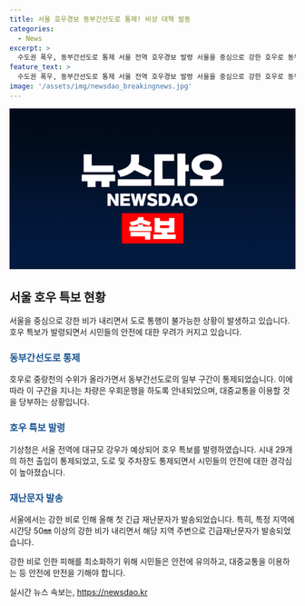 ```yaml
---
title: 서울 호우경보 동부간선도로 통제! 비상 대책 발동
categories:
  - News
excerpt: >
  수도권 폭우, 동부간선도로 통제 서울 전역 호우경보 발령 서울을 중심으로 강한 호우로 동부간선도로 전 구간 통제됐다. 서울시 재난안전대책본부는 대중교통을 이용할 것을 당부하며, 호우특보가 주의보에서 경보로 격상됐다. 이로써, 서울시는 시내 29개 하천 출입을 통제하고 도로와 주차장도 통제됐다. 8개 자치구에는 침수예보가 발령됐다. (150자)
feature_text: >
  수도권 폭우, 동부간선도로 통제 서울 전역 호우경보 발령 서울을 중심으로 강한 호우로 동부간선도로 전 구간 통제됐다. 서울시 재난안전대책본부는 대중교통을 이용할 것을 당부하며, 호우특보가 주의보에서 경보로 격상됐다. 이로써, 서울시는 시내 29개 하천 출입을 통제하고 도로와 주차장도 통제됐다. 8개 자치구에는 침수예보가 발령됐다. (150자)
image: '/assets/img/newsdao_breakingnews.jpg'
---
```


<p><img src="/assets/img/newsdao_breakingnews.jpg" alt="implanttips 속보" /></p>

<h2 data-ke-size="size26">서울 호우 특보 현황</h2>

<p>서울을 중심으로 강한 비가 내리면서 도로 통행이 불가능한 상황이 발생하고 있습니다. 호우 특보가 발령되면서 시민들의 안전에 대한 우려가 커지고 있습니다.</p>

<h3><b><span style="color: #1a5490;">동부간선도로 통제</span></b></h3>

<p>호우로 중랑천의 수위가 올라가면서 동부간선도로의 일부 구간이 통제되었습니다. 이에 따라 이 구간을 지나는 차량은 우회운행을 하도록 안내되었으며, 대중교통을 이용할 것을 당부하는 상황입니다.</p>

<h3><b><span style="color: #1a5490;">호우 특보 발령</span></b></h3>

<p>기상청은 서울 전역에 대규모 강우가 예상되어 호우 특보를 발령하였습니다. 시내 29개의 하천 출입이 통제되었고, 도로 및 주차장도 통제되면서 시민들의 안전에 대한 경각심이 높아졌습니다.</p>

<h3><b><span style="color: #1a5490;">재난문자 발송</span></b></h3>

<p>서울에서는 강한 비로 인해 올해 첫 긴급 재난문자가 발송되었습니다. 특히, 특정 지역에 시간당 50㎜ 이상의 강한 비가 내리면서 해당 지역 주변으로 긴급재난문자가 발송되었습니다.</p>

<p>강한 비로 인한 피해를 최소화하기 위해 시민들은 안전에 유의하고, 대중교통을 이용하는 등 안전에 만전을 기해야 합니다.</p>
실시간 뉴스 속보는, <a href="https://newsdao.kr" rel="dofollow">https://newsdao.kr</a>


